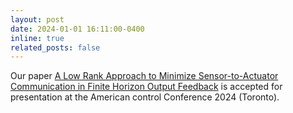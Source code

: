 ```yaml
---
layout: post
date: 2024-01-01 16:11:00-0400
inline: true
related_posts: false
---
```


Our paper [A Low Rank Approach to Minimize Sensor-to-Actuator Communication in Finite Horizon Output Feedback][def] is accepted for presentation at the American control Conference 2024 (Toronto).

[def]: https://arxiv.org/pdf/2311.08998.pdf